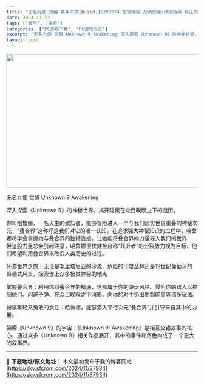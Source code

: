 ```yaml
---
title: "无名九使 觉醒|豪华中文|Build.16397674-苍穹倾裂-战魂觉醒+预购特典|解压即撸|"
date: 2024-11-23
tags: ["冒险", "探索"]
categories: ["PC游戏下载", "PC游戏专区"]
excerpt: "无名九使 觉醒 Unknown 9 Awakening 深入探索《Unknown 9》的神秘世界，揭开隐藏在众目睽睽之下的谜团。 你叫哈鲁娜，一名天生的致知者，能够冒险进入一个与我们现实世界重叠的神秘次元，“叠合界”这称呼是我们对它的唯一认知。在追求强大神秘知识的过程中，哈鲁娜将学会掌握她与叠合界的&hellip;"
layout: post
---
```


<img class="aligncenter size-full wp-image-87903" src="https://sky.sfcrom.com/wp-content/uploads/2024/11/202411222353577.webp" alt="" width="616" height="353" />

无名九使 觉醒 Unknown 9 Awakening

深入探索《Unknown 9》的神秘世界，揭开隐藏在众目睽睽之下的谜团。

你叫哈鲁娜，一名天生的致知者，能够冒险进入一个与我们现实世界重叠的神秘次元，“叠合界”这称呼是我们对它的唯一认知。在追求强大神秘知识的过程中，哈鲁娜将学会掌握她与叠合界的独特连接，让她能将叠合界的力量导入我们的世界……但这股力量总会引起注意，哈鲁娜很快就被自称“跃升者”的分裂势力视为目标，他们希望利用叠合界来改变人类历史的进程。

环游世界之旅：无论是毛里塔尼亚的沙滩、危险的印度丛林还是19世纪葡萄牙的哥德式风景，探索世上众多极其神秘的地点

掌握叠合界：利用你对叠合界的精通，选择属于你的游玩风格。侵附你的敌人以控制他们、闪避子弹、在众目睽睽之下消影、向你的对手扔出闇翳能量等诸多玩法。

扮演年轻又勇敢的女性：哈鲁娜，能够潜入平行次元“叠合界”并引导来自其中的力量。

探索《Unknown 9》的宇宙：《Unknown 9: Awakening》是相互交错故事的核心，通过众多《Unknown 9》相关作品展开，其中的事件和角色构成了一个更大的叙事界。

---
📖 **下载地址/原文地址：** 本文最初发布于我的博客网站：[https://sky.sfcrom.com/2024/11/87934](https://sky.sfcrom.com/2024/11/87934)
